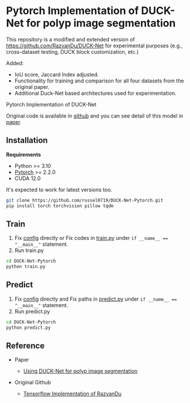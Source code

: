 # Pytorch Implementation of DUCK-Net for polyp image segmentation

This repository is a modified and extended version of https://github.com/RazvanDu/DUCK-Net for experimental purposes (e.g., cross-dataset testing, DUCK block customization, etc.)

Added:
* IoU score, Jaccard Index adjusted.
* Functionality for training and comparison for all four datasets from the original paper.
* Additional Duck-Net based architectures used for experimentation.

Pytorch Implementation of DUCK-Net

Original code is available in [github](https://github.com/RazvanDu/DUCK-Net) and you can see detail of this model in [paper](https://www.nature.com/articles/s41598-023-36940-5).

## Installation

**Requirements**

-   Python >= 3.10
-   [Pytorch](https://pytorch.org/get-started/locally/) >= 2.2.0
-   CUDA 12.0

It's expected to work for latest versions too.

```bash
git clone https://github.com/russel0719/DUCK-Net-Pytorch.git
pip install torch torchvision pillow tqdm
```

## Train

1. Fix [config](./utils/config.py) directly or Fix codes in [train.py](train.py) under `if __name__ == "__main__"` statement.
2. Run train.py

```bash
cd DUCK-Net-Pytorch
python train.py
```

## Predict

1. Fix [config](./utils/config.py) directly and Fix paths in [predict.py](predict.py) under `if __name__ == "__main__"` statement.
2. Run predict.py

```bash
cd DUCK-Net-Pytorch
python predict.py
```

## Reference

-   Paper

    -   [Using DUCK-Net for polyp image segmentation](https://www.nature.com/articles/s41598-023-36940-5)

-   Original Github

    -   [Tensorflow Implementation of RazvanDu](https://github.com/RazvanDu/DUCK-Net)
